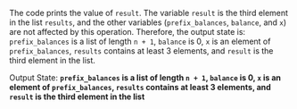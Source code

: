 The code prints the value of `result`. The variable `result` is the third element in the list `results`, and the other variables (`prefix_balances`, `balance`, and `x`) are not affected by this operation. Therefore, the output state is: `prefix_balances` is a list of length `n + 1`, `balance` is 0, `x` is an element of `prefix_balances`, `results` contains at least 3 elements, and `result` is the third element in the list.

Output State: **`prefix_balances` is a list of length `n + 1`, `balance` is 0, `x` is an element of `prefix_balances`, `results` contains at least 3 elements, and `result` is the third element in the list**